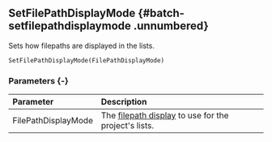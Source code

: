 ## SetFilePathDisplayMode {#batch-setfilepathdisplaymode .unnumbered}

Sets how filepaths are displayed in the lists.

```{sql}
SetFilePathDisplayMode(FilePathDisplayMode)
```

### Parameters {-}

**Parameter** | **Description**
| :-- | :-- |
FilePathDisplayMode | The [filepath display](#filepathdisplaymode) to use for the project's lists.
